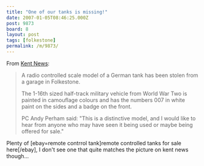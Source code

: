 ```yaml
---
title: "One of our tanks is missing!"
date: 2007-01-05T08:46:25.000Z
post: 9873
board: 8
layout: post
tags: [folkestone]
permalink: /m/9873/
---
```

From <a href="http://www.kentnews.co.uk">Kent News</a>:
<blockquote>A radio controlled scale model of a German tank has been stolen from a garage in Folkestone.

The 1-16th sized half-track military vehicle from World War Two is painted in camouflage colours and has the numbers 007 in white paint on the sides and a badge on the front.

PC Andy Perham said: "This is a distinctive model, and I would like to hear from anyone who may have seen it being used or maybe being offered for sale."</blockquote>

Plenty of [ebay=remote contrrol tank]remote controlled tanks for sale here[/ebay], I don't see one that quite matches the picture on kent news though...
